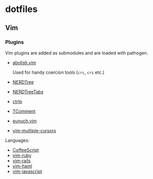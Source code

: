 # dotfiles

## Vim

### Plugins

Vim plugins are added as submodules and are loaded with pathogen.

* [abolish.vim](https://github.com/tpope/vim-abolish)

  Used for handy coercion tools (`crc`, `crs` etc.)

* [NERDTree](https://github.com/scrooloose/nerdtree)
* [NERDTreeTabs](https://github.com/jistr/vim-nerdtree-tabs)
* [ctrlp](https://github.com/kien/ctrlp.vim)
* [TComment](https://github.com/tomtom/tcomment_vim)
* [eunuch.vim](https://github.com/tpope/vim-eunuch)
* [vim-multiple-cursors](https://github.com/terryma/vim-multiple-cursors)

Languages:

* [CoffeeScript](https://github.com/kchmck/vim-coffee-script)
* [vim-ruby](https://github.com/vim-ruby/vim-ruby)
* [vim-rails](https://github.com/tpope/vim-rails)
* [vim-haml](https://github.com/chriseppstein/vim-haml)
* [vim-javascript](https://github.com/pangloss/vim-javascript)
